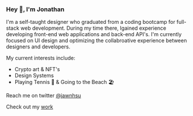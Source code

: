 ### Hey 👋, I'm Jonathan

I'm a self-taught designer who graduated from a coding bootcamp for full-stack web development. During my time there, Igained experience developing front-end web applications and back-end API's. I'm currently focused on UI design and optimizing the collabroative experience between designers and developers.

My current interests include:

- Crypto art & NFT's
- Design Systems
- Playing Tennis 🎾 & Going to the Beach 🏖

Reach me on twitter [@jawnhsu](https://twitter.com/jawnhsu)

Check out my [work](https://jonhsu.design)

<!--
**jonush/jonush** is a ✨ _special_ ✨ repository because its `README.md` (this file) appears on your GitHub profile.

Here are some ideas to get you started:

- 🔭 I’m currently working on ...
- 🌱 I’m currently learning ...
- 👯 I’m looking to collaborate on ...
- 🤔 I’m looking for help with ...
- 💬 Ask me about ...
- 📫 How to reach me: ...
- 😄 Pronouns: ...
- ⚡ Fun fact: ...
-->
